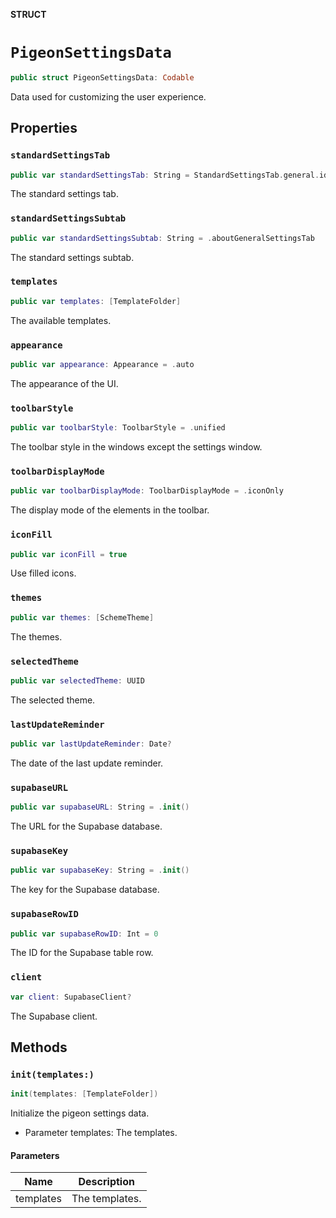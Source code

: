 **STRUCT**

# `PigeonSettingsData`

```swift
public struct PigeonSettingsData: Codable
```

Data used for customizing the user experience.

## Properties
### `standardSettingsTab`

```swift
public var standardSettingsTab: String = StandardSettingsTab.general.id
```

The standard settings tab.

### `standardSettingsSubtab`

```swift
public var standardSettingsSubtab: String = .aboutGeneralSettingsTab
```

The standard settings subtab.

### `templates`

```swift
public var templates: [TemplateFolder]
```

The available templates.

### `appearance`

```swift
public var appearance: Appearance = .auto
```

The appearance of the UI.

### `toolbarStyle`

```swift
public var toolbarStyle: ToolbarStyle = .unified
```

The toolbar style in the windows except the settings window.

### `toolbarDisplayMode`

```swift
public var toolbarDisplayMode: ToolbarDisplayMode = .iconOnly
```

The display mode of the elements in the toolbar.

### `iconFill`

```swift
public var iconFill = true
```

Use filled icons.

### `themes`

```swift
public var themes: [SchemeTheme]
```

The themes.

### `selectedTheme`

```swift
public var selectedTheme: UUID
```

The selected theme.

### `lastUpdateReminder`

```swift
public var lastUpdateReminder: Date?
```

The date of the last update reminder.

### `supabaseURL`

```swift
public var supabaseURL: String = .init()
```

The URL for the Supabase database.

### `supabaseKey`

```swift
public var supabaseKey: String = .init()
```

The key for the Supabase database.

### `supabaseRowID`

```swift
public var supabaseRowID: Int = 0
```

The ID for the Supabase table row.

### `client`

```swift
var client: SupabaseClient?
```

The Supabase client.

## Methods
### `init(templates:)`

```swift
init(templates: [TemplateFolder])
```

Initialize the pigeon settings data.
- Parameter templates: The templates.

#### Parameters

| Name | Description |
| ---- | ----------- |
| templates | The templates. |